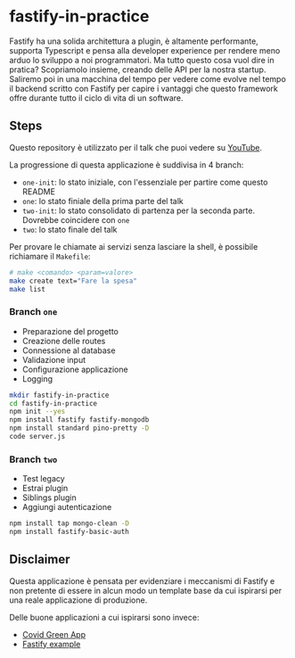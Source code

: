 # fastify-in-practice
Fastify ha una solida architettura a plugin, è altamente performante, supporta Typescript e pensa alla developer experience per rendere meno arduo lo sviluppo a noi programmatori. Ma tutto questo cosa vuol dire in pratica? Scopriamolo insieme, creando delle API per la nostra startup. Saliremo poi in una macchina del tempo per vedere come evolve nel tempo il backend scritto con Fastify per capire i vantaggi che questo framework offre durante tutto il ciclo di vita di un software.


## Steps

Questo repository è utilizzato per il talk che puoi vedere su [YouTube](TODO).

La progressione di questa applicazione è suddivisa in 4 branch:

- `one-init`: lo stato iniziale, con l'essenziale per partire come questo README
- `one`: lo stato finiale della prima parte del talk
- `two-init`: lo stato consolidato di partenza per la seconda parte. Dovrebbe coincidere con `one`
- `two`: lo stato finale del talk

Per provare le chiamate ai servizi senza lasciare la shell, è possibile richiamare il `Makefile`:

```sh
# make <comando> <param=valore>
make create text="Fare la spesa"
make list
```

### Branch `one`

- Preparazione del progetto
- Creazione delle routes
- Connessione al database
- Validazione input
- Configurazione applicazione
- Logging

```sh
mkdir fastify-in-practice
cd fastify-in-practice
npm init --yes
npm install fastify fastify-mongodb
npm install standard pino-pretty -D
code server.js
```

### Branch `two`

- Test legacy
- Estrai plugin
- Siblings plugin
- Aggiungi autenticazione

```sh
npm install tap mongo-clean -D
npm install fastify-basic-auth
```

## Disclaimer

Questa applicazione è pensata per evidenziare i meccanismi di Fastify e non pretente di essere
in alcun modo un template base da cui ispirarsi per una reale applicazione di produzione.

Delle buone applicazioni a cui ispirarsi sono invece:

- [Covid Green App](https://github.com/covidgreen/covid-green-backend-api#readme)
- [Fastify example](https://github.com/delvedor/fastify-example#readme)

